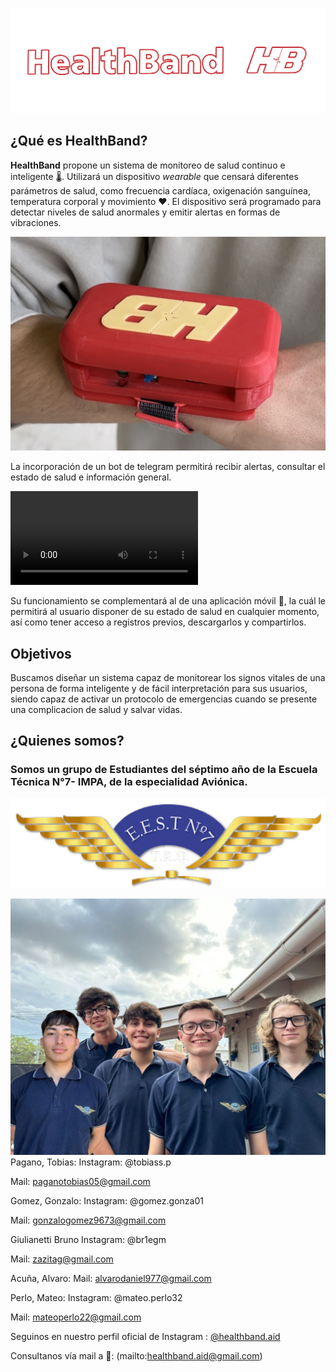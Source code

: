 ![HealthBand](https://github.com/impatrq/healthband/blob/main/assets/logo%20completo.png)

## ¿Qué es HealthBand?

**HealthBand** propone un sistema de monitoreo de salud continuo e inteligente :thermometer:. Utilizará un dispositivo *wearable* que censará diferentes parámetros de salud, como frecuencia cardíaca, oxigenación sanguínea, temperatura corporal y movimiento :heart:. El dispositivo será programado para detectar niveles de salud anormales y emitir alertas en formas de vibraciones.

![pulsera](https://github.com/impatrq/healthband/blob/main/assets/health_band.jpg)


La incorporación de un bot de telegram permitirá recibir alertas, consultar el estado de salud e información general.


![HealthBot](https://github.com/impatrq/healthband/blob/main/assets/bot%20de%20telegram.mp4)


Su funcionamiento se complementará al de una aplicación móvil :iphone:, la cuál le permitirá al usuario disponer de su estado de salud en cualquier momento, así como tener acceso a registros previos, descargarlos y compartirlos.



## Objetivos

Buscamos diseñar un sistema capaz de monitorear los signos vitales de una persona de forma inteligente y de fácil interpretación para sus usuarios,  siendo capaz de activar un protocolo de emergencias cuando se presente una complicacion de salud y salvar vidas. 

## ¿Quienes somos?

### Somos un grupo de Estudiantes del séptimo año de la **Escuela Técnica N°7- IMPA**, de la especialidad **Aviónica**.
![Escudo](logo.png)


![foto grupal](assets/fotogrupal.jpg)
Pagano, Tobias: 
Instagram: @tobiass.p

Mail: paganotobias05@gmail.com



Gomez, Gonzalo:
Instagram: @gomez.gonza01

Mail: gonzalogomez9673@gmail.com



Giulianetti Bruno
Instagram: @br1egm

Mail: zazitag@gmail.com



Acuña, Alvaro:
Mail: alvarodaniel977@gmail.com



Perlo, Mateo:
Instagram: @mateo.perlo32

Mail: mateoperlo22@gmail.com


Seguinos en nuestro perfil oficial de Instagram : [@healthband.aid](https://www.instagram.com/healthband.aid/)

Consultanos vía mail a 📧: (mailto:healthband.aid@gmail.com) 
